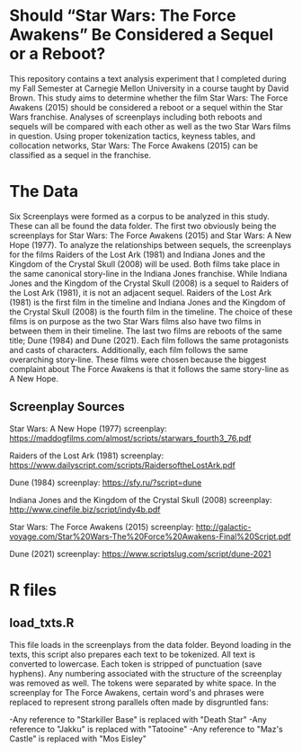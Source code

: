 # Should “Star Wars: The Force Awakens” Be Considered a Sequel or a Reboot?
This repository contains a text analysis experiment that I completed during my Fall Semester at Carnegie Mellon University in a course taught by David Brown. This study aims to determine whether the film Star Wars: The Force Awakens (2015) should be considered a reboot or a sequel within the Star Wars franchise. Analyses of screenplays including both reboots and sequels will be compared with each other as well as the two Star Wars films in question. Using proper tokenization tactics, keyness tables, and collocation networks, Star Wars: The Force Awakens (2015) can be classified as a sequel in the franchise.

# The Data
Six Screenplays were formed as a corpus to be analyzed in this study. These can all be found the data folder. The first two obviously being the screenplays for Star Wars: The Force Awakens (2015) and Star Wars: A New Hope (1977). To analyze the relationships between sequels, the screenplays for the films Raiders of the Lost Ark (1981) and Indiana Jones and the Kingdom of the Crystal Skull (2008) will be used. Both films take place in the same canonical story-line in the Indiana Jones franchise. While Indiana Jones and the Kingdom of the Crystal Skull (2008) is a sequel to Raiders of the Lost Ark (1981), it is not an adjacent sequel. Raiders of the Lost Ark (1981) is the first film in the timeline and Indiana Jones and the Kingdom of the Crystal Skull (2008) is the fourth film in the timeline. The choice of these films is on purpose as the two Star Wars films also have two films in between them in their timeline. The last two films are reboots of the same title; Dune (1984) and Dune (2021). Each film follows the same protagonists and casts of characters. Additionally, each film follows the same overarching story-line. These films were chosen because the biggest complaint about The Force Awakens is that it follows the same story-line as A New Hope.

## Screenplay Sources

Star Wars: A New Hope (1977) screenplay:
https://maddogfilms.com/almost/scripts/starwars_fourth3_76.pdf

Raiders of the Lost Ark (1981) screenplay:
https://www.dailyscript.com/scripts/RaidersoftheLostArk.pdf

Dune (1984) screenplay:
https://sfy.ru/?script=dune

Indiana Jones and the Kingdom of the Crystal Skull (2008) screenplay:
http://www.cinefile.biz/script/indy4b.pdf

Star Wars: The Force Awakens (2015) screenplay:
http://galactic-voyage.com/Star%20Wars-The%20Force%20Awakens-Final%20Script.pdf

Dune (2021) screenplay:
https://www.scriptslug.com/script/dune-2021

# R files

## load_txts.R

This file loads in the screenplays from the data folder. Beyond loading in the texts, this script also prepares each text to be tokenized. All text is converted to lowercase. Each token is stripped of punctuation (save hyphens). Any numbering associated with the structure of the screenplay was removed as well. The tokens were separated by white space. In the screenplay for The Force Awakens,  certain word's and phrases were replaced to represent strong parallels often made by disgruntled fans:

-Any reference to "Starkiller Base" is replaced with "Death Star"
-Any reference to "Jakku" is replaced with "Tatooine"
-Any reference to "Maz's Castle" is replaced with "Mos Eisley"
